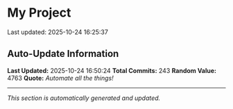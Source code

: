 # My Project


Last updated: 2025-10-24 16:25:37


























































































































































































































































































































































































































































































































































































































































## Auto-Update Information

**Last Updated:** 2025-10-24 16:50:24
**Total Commits:** 243
**Random Value:** 4763
**Quote:** _Automate all the things!_

---
_This section is automatically generated and updated._